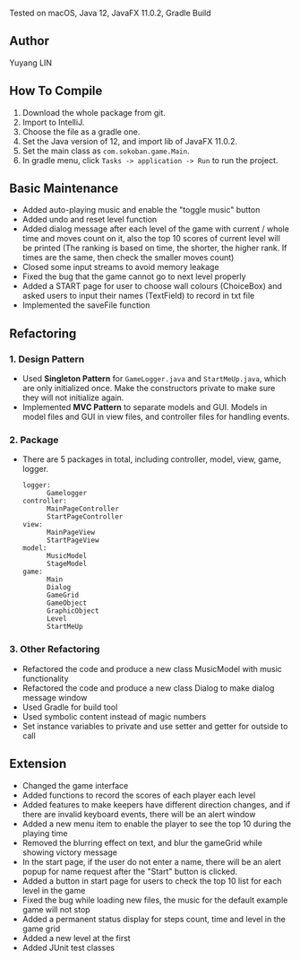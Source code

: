 Tested on macOS, Java 12, JavaFX 11.0.2, Gradle Build

## Author

Yuyang LIN

## How To Compile

1. Download the whole package from git.
2. Import to IntelliJ.
3. Choose the file as a gradle one.
4. Set the Java version of 12, and import lib of JavaFX 11.0.2.
5. Set the main class as `com.sokoban.game.Main`.
6. In gradle menu, click `Tasks -> application -> Run` to run the project.

## Basic Maintenance

- Added auto-playing music and enable the "toggle music" button
- Added undo and reset level function
- Added dialog message after each level of the game with current / whole time and moves count on it, also the top 10 scores of current level will be printed (The ranking is based on time, the shorter, the higher rank. If times are the same, then check the smaller moves count)
- Closed some input streams to avoid memory leakage
- Fixed the bug that the game cannot go to next level properly
- Added a START page for user to choose wall colours (ChoiceBox) and asked users to input their names (TextField) to record in txt file
- Implemented the saveFile function

## Refactoring 

### 1. Design Pattern

- Used **Singleton Pattern** for `GameLogger.java` and `StartMeUp.java`, which are only initialized once. Make the constructors private to make sure they will not initialize again.
- Implemented **MVC Pattern** to separate models and GUI. Models in model files and GUI in view files, and controller files for handling events.

### 2. Package

- There are 5 packages in total, including controller, model, view, game, logger. 

  ```
  logger:
  		Gamelogger
  controller:
  		MainPageController
  		StartPageController
  view:
  		MainPageView
  		StartPageView
  model:
  		MusicModel
  		StageModel
  game:
  		Main
  		Dialog
  		GameGrid
  		GameObject
  		GraphicObject
  		Level
  		StartMeUp
  ```

### 3. Other Refactoring

- Refactored the code and produce a new class MusicModel with music functionality
- Refactored the code and produce a new class Dialog to make dialog message window
- Used Gradle for build tool
- Used symbolic content instead of magic numbers
- Set instance variables to private and use setter and getter for outside to call

## Extension

- Changed the game interface
- Added functions to record the scores of each player each level
- Added features to make keepers have different direction changes, and if there are invalid keyboard events, there will be an alert window
- Added a new menu item to enable the player to see the top 10 during the playing time
- Removed the blurring effect on text, and blur the gameGrid while showing victory message
- In the start page, if the user do not enter a name, there will be an alert popup for name request after the "Start" button is clicked.
- Added a button in start page for users to check the top 10 list for each level in the game
- Fixed the bug while loading new files, the music for the default example game will not stop
- Added a permanent status display for steps count, time and level in the game grid
- Added a new level at the first
- Added JUnit test classes
